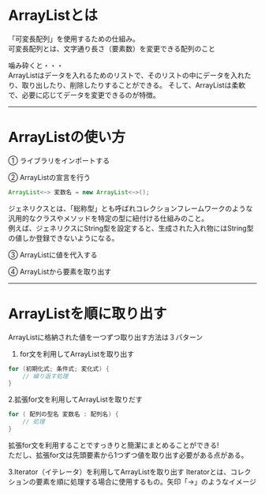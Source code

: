 # ArrayListとは
「可変長配列」を使用するための仕組み。   
可変長配列とは、文字通り長さ（要素数）を変更できる配列のこと

噛み砕くと・・・   
ArrayListはデータを入れるためのリストで、そのリストの中にデータを入れたり、取り出したり、削除したりすることができる。
そして、ArrayListは柔軟で、必要に応じてデータを変更できるのが特徴。

---
# ArrayListの使い方

① ライブラリをインポートする   

② ArrayListの宣言を行う 
```Java
ArrayList<~> 変数名 = new ArrayList<~>();
```
ジェネリクスとは、「総称型」とも呼ばれコレクションフレームワークのような汎用的なクラスやメソッドを特定の型に紐付ける仕組みのこと。   
例えば、ジェネリクスにString型を設定すると、生成された入れ物にはString型の値しか登録できないようになる。

③ ArrayListに値を代入する   

④ ArrayListから要素を取り出す   

---

# ArrayListを順に取り出す
ArrayListに格納された値を一つずつ取り出す方法は３パターン

1. for文を利用してArrayListを取り出す
```java
for (初期化式; 条件式; 変化式) {
    // 繰り返す処理
}
```
2.拡張for文を利用してArrayListを取りだす
```java
for ( 配列の型名 変数名 : 配列名) {
    // 処理
}
```
拡張for文を利用することですっきりと簡潔にまとめることができる!   
ただし、拡張for文は先頭要素から1つずつ値を取り出す必要がある点がある。

3.Iterator（イテレータ）を利用してArrayListを取り出す
Iteratorとは、コレクションの要素を順に処理する場合に使用するもの。矢印「→」のようなイメージ

